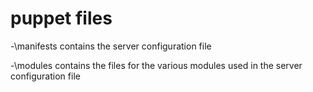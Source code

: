 # puppet files

-\manifests contains the server configuration file </br>
 
-\modules contains the files for the various modules used in the server configuration file 
